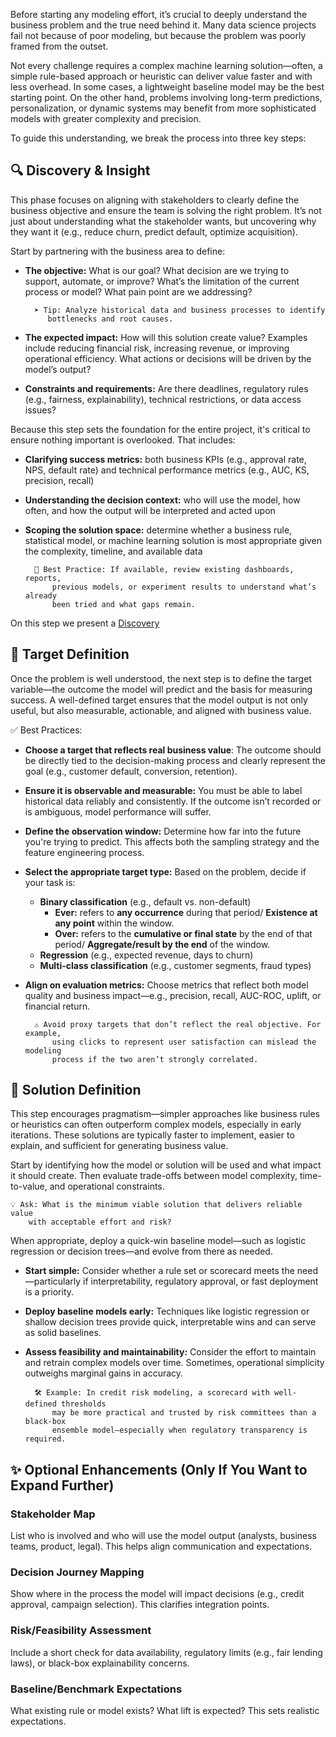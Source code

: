 Before starting any modeling effort, it’s crucial to deeply understand the business problem and the true need behind it. Many data science projects fail not because of poor modeling, but because the problem was poorly framed from the outset.

Not every challenge requires a complex machine learning solution—often, a simple rule-based approach or heuristic can deliver value faster and with less overhead. In some cases, a lightweight baseline model may be the best starting point. On the other hand, problems involving long-term predictions, personalization, or dynamic systems may benefit from more sophisticated models with greater complexity and precision.

To guide this understanding, we break the process into three key steps:

## 🔍 Discovery & Insight

This phase focuses on aligning with stakeholders to clearly define the business objective and ensure the team is solving the right problem. It’s not just about understanding what the stakeholder wants, but uncovering why they want it (e.g., reduce churn, predict default, optimize acquisition).

Start by partnering with the business area to define:

- **The objective:** What is our goal? What decision are we trying to support, automate, or improve? What’s the limitation of the current process or model? What pain point are we addressing?
    
        ➤ Tip: Analyze historical data and business processes to identify 
           bottlenecks and root causes.

- **The expected impact:** How will this solution create value? Examples include reducing financial risk, increasing revenue, or improving operational efficiency. What actions or decisions will be driven by the model’s output?

- **Constraints and requirements:** Are there deadlines, regulatory rules (e.g., fairness, explainability), technical restrictions, or data access issues?

Because this step sets the foundation for the entire project, it's critical to ensure nothing important is overlooked. That includes:

- **Clarifying success metrics:** both business KPIs (e.g., approval rate, NPS, default rate) and technical performance metrics (e.g., AUC, KS, precision, recall)

- **Understanding the decision context:** who will use the model, how often, and how the output will be interpreted and acted upon

- **Scoping the solution space:** determine whether a business rule, statistical model, or machine learning solution is most appropriate given the complexity, timeline, and available data

        📌 Best Practice: If available, review existing dashboards, reports,
            previous models, or experiment results to understand what’s already
            been tried and what gaps remain.

On this step we present a [Discovery]("../B_artifacts/discovery.md")

## 🎯 Target Definition 

Once the problem is well understood, the next step is to define the target variable—the outcome the model will predict and the basis for measuring success. A well-defined target ensures that the model output is not only useful, but also measurable, actionable, and aligned with business value.

✅ Best Practices:
- **Choose a target that reflects real business value**: The outcome should be directly tied to the decision-making process and clearly represent the goal (e.g., customer default, conversion, retention).

- **Ensure it is observable and measurable:** You must be able to label historical data reliably and consistently. If the outcome isn’t recorded or is ambiguous, model performance will suffer.

- **Define the observation window:** Determine how far into the future you're trying to predict. This affects both the sampling strategy and the feature engineering process.

- **Select the appropriate target type:** Based on the problem, decide if your task is:

    - **Binary classification** (e.g., default vs. non-default)
        - **Ever:** refers to **any occurrence** during that period/ **Existence at any point** within the window.  
        - **Over:** refers to the **cumulative or final state** by the end of that period/ **Aggregate/result by the end** of the window.
    - **Regression** (e.g., expected revenue, days to churn)
    - **Multi-class classification** (e.g., customer segments, fraud types)

- **Align on evaluation metrics:** Choose metrics that reflect both model quality and business impact—e.g., precision, recall, AUC-ROC, uplift, or financial return.

        ⚠️ Avoid proxy targets that don’t reflect the real objective. For example, 
            using clicks to represent user satisfaction can mislead the modeling 
            process if the two aren’t strongly correlated.

## 🧩 Solution Definition

This step encourages pragmatism—simpler approaches like business rules or heuristics can often outperform complex models, especially in early iterations. These solutions are typically faster to implement, easier to explain, and sufficient for generating business value.

Start by identifying how the model or solution will be used and what impact it should create. Then evaluate trade-offs between model complexity, time-to-value, and operational constraints.

    💡 Ask: What is the minimum viable solution that delivers reliable value 
        with acceptable effort and risk?

When appropriate, deploy a quick-win baseline model—such as logistic regression or decision trees—and evolve from there as needed.

- **Start simple:** Consider whether a rule set or scorecard meets the need—particularly if interpretability, regulatory approval, or fast deployment is a priority.

- **Deploy baseline models early:** Techniques like logistic regression or shallow decision trees provide quick, interpretable wins and can serve as solid baselines.

- **Assess feasibility and maintainability:** Consider the effort to maintain and retrain complex models over time. Sometimes, operational simplicity outweighs marginal gains in accuracy.

        🛠️ Example: In credit risk modeling, a scorecard with well-defined thresholds 
            may be more practical and trusted by risk committees than a black-box 
            ensemble model—especially when regulatory transparency is required.

## ✨ Optional Enhancements (Only If You Want to Expand Further)

### Stakeholder Map
List who is involved and who will use the model output (analysts, business teams, product, legal). This helps align communication and expectations.

### Decision Journey Mapping
Show where in the process the model will impact decisions (e.g., credit approval, campaign selection). This clarifies integration points.

### Risk/Feasibility Assessment
Include a short check for data availability, regulatory limits (e.g., fair lending laws), or black-box explainability concerns.

### Baseline/Benchmark Expectations
What existing rule or model exists? What lift is expected? This sets realistic expectations.

